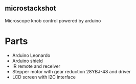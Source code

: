 ## microstackshot
Microscope knob control powered by arduino

# Parts
 - Arduino Leonardo
 - Arduino shield
 - IR remote and receiver
 - Stepper motor with gear reduction 28YBJ-48 and driver
 - LCD screen with I2C interface
